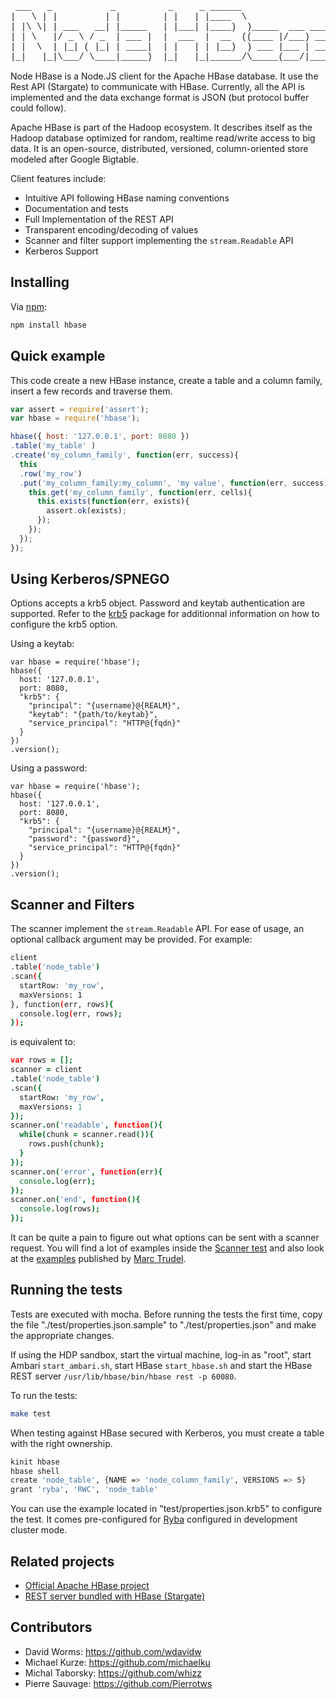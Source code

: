 
<pre style="font-family:courier">
 ___   _           _          _     _ ______                   
|   \ | |         | |        | |   | |____  \                  
| |\ \| | ___   __| |_____   | |___| |____)  )_____  ___ _____ 
| | \   |/ _ \ / _  | ___ |  |  ___  |  __  ((____ |/___) ___ |
| |  \  | |_| ( |_| | ____|  | |   | | |__)  ) ___ |___ | ____|
|_|   |_|\___/ \____|_____)  |_|   |_|______/\_____(___/|_____) New BSD License
</pre>

Node HBase is a Node.JS client for the Apache HBase database. It use the Rest
API (Stargate) to communicate with HBase. Currently, all the API is implemented
and the data exchange format is JSON (but protocol buffer could follow).

Apache HBase is part of the Hadoop ecosystem. It describes itself as the Hadoop
database optimized for random, realtime read/write access to big data. It is an
open-source, distributed, versioned, column-oriented store modeled after Google
Bigtable.

Client features include:

*   Intuitive API following HBase naming conventions
*   Documentation and tests
*   Full Implementation of the REST API
*   Transparent encoding/decoding of values
*   Scanner and filter support implementing the `stream.Readable` API
*   Kerberos Support

## Installing

Via [npm](http://github.com/isaacs/npm):

```bash
npm install hbase
```

## Quick example

This code create a new HBase instance, create a table and a column family,
insert a few records and traverse them.

```javascript
var assert = require('assert');
var hbase = require('hbase');

hbase({ host: '127.0.0.1', port: 8080 })
.table('my_table' )
.create('my_column_family', function(err, success){
  this
  .row('my_row')
  .put('my_column_family:my_column', 'my value', function(err, success){
    this.get('my_column_family', function(err, cells){
      this.exists(function(err, exists){
        assert.ok(exists);
      });
    });
  });
});
```

## Using Kerberos/SPNEGO

Options accepts a krb5 object. Password and keytab authentication are supported. 
Refer to the [krb5] package for additionnal information on how to configure the
krb5 option.

Using a keytab:

```
var hbase = require('hbase');
hbase({
  host: '127.0.0.1',
  port: 8080,
  "krb5": {
    "principal": "{username}@{REALM}",
    "keytab": "{path/to/keytab}",
    "service_principal": "HTTP@{fqdn}"
  }
})
.version();
```

Using a password:

```
var hbase = require('hbase');
hbase({
  host: '127.0.0.1',
  port: 8080,
  "krb5": {
    "principal": "{username}@{REALM}",
    "password": "{password}",
    "service_principal": "HTTP@{fqdn}"
  }
})
.version();
```

## Scanner and Filters

The scanner implement the `stream.Readable` API. For ease of usage, an optional
callback argument may be provided. For example:

```bash
client
.table('node_table')
.scan({
  startRow: 'my_row',
  maxVersions: 1
}, function(err, rows){
  console.log(err, rows);
});
```

is equivalent to:

```coffee
var rows = [];
scanner = client
.table('node_table')
.scan({
  startRow: 'my_row',
  maxVersions: 1
});
scanner.on('readable', function(){
  while(chunk = scanner.read()){
    rows.push(chunk);
  }
});
scanner.on('error', function(err){
  console.log(err);
});
scanner.on('end', function(){
  console.log(rows);
});
```

It can be quite a pain to figure out what options can be sent
with a scanner request. You will find a lot of examples inside the 
[Scanner test][scanner] and also look at the [examples][mt_samples] published by
[Marc Trudel][mt_home].

## Running the tests

Tests are executed with mocha. Before running the tests the first time, copy the
file "./test/properties.json.sample" to "./test/properties.json" and make the
appropriate changes.

If using the HDP sandbox, start the virtual machine, log-in as "root", start
Ambari `start_ambari.sh`, start HBase `start_hbase.sh` and start the HBase REST
server `/usr/lib/hbase/bin/hbase rest -p 60080`.

To run the tests:

```bash
make test
```

When testing against HBase secured with Kerberos, you must create a table with
the right ownership.

```bash
kinit hbase
hbase shell
create 'node_table', {NAME => 'node_column_family', VERSIONS => 5}
grant 'ryba', 'RWC', 'node_table'
```

You can use the example located in "test/properties.json.krb5" to configure the
test. It comes pre-configured for [Ryba] configured in development cluster mode.

## Related projects

*   [Official Apache HBase project](http://hbase.apache.org)
*   [REST server bundled with HBase (Stargate)](https://wiki.apache.org/hadoop/Hbase/Stargate)

## Contributors

*   David Worms: <https://github.com/wdavidw>
*   Michael Kurze: <https://github.com/michaelku>
*   Michal Taborsky: <https://github.com/whizz>
*   Pierre Sauvage: <https://github.com/Pierrotws>

[ryba]: https://github.com/ryba-io/ryba
[scanner]: https://github.com/wdavidw/node-hbase/blob/master/test/scanner.coffee
[mt_samples]: https://gist.github.com/3979381
[mt_home]: https://github.com/stelcheck
[krb5]: https://github.com/adaltas/node-krb5
